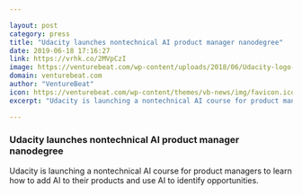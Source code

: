 ```yaml
---

layout: post
category: press
title: "Udacity launches nontechnical AI product manager nanodegree"
date: 2019-06-18 17:16:27
link: https://vrhk.co/2MVpCzI
image: https://venturebeat.com/wp-content/uploads/2018/06/Udacity-logo-vertical-blue.png?w=1200&strip=all
domain: venturebeat.com
author: "VentureBeat"
icon: https://venturebeat.com/wp-content/themes/vb-news/img/favicon.ico
excerpt: "Udacity is launching a nontechnical AI course for product managers to learn how to add AI to their products and use AI to identify opportunities."

---
```


### Udacity launches nontechnical AI product manager nanodegree

Udacity is launching a nontechnical AI course for product managers to learn how to add AI to their products and use AI to identify opportunities.